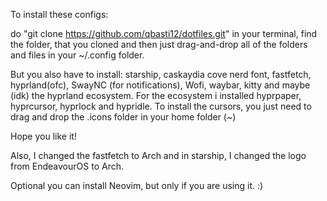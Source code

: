 To install these configs:

do "git clone https://github.com/qbasti12/dotfiles.git" in your terminal,
find the folder, that you cloned
and then just drag-and-drop all of the folders and files in your ~/.config folder. 

But you also have to install:
starship, 
caskaydia cove nerd font, 
fastfetch, 
hyprland(ofc), 
SwayNC (for notifications),
Wofi,
waybar,
kitty
and maybe (idk) the hyprland ecosystem. For the ecosystem i installed hyprpaper, hyprcursor, hyprlock and hypridle.
To install the cursors, you just need to drag and drop the .icons folder in your home folder (~)

Hope you like it!

Also, I changed the fastfetch to Arch and in starship, I changed the logo from EndeavourOS to Arch. 

Optional you can install Neovim, but only if you are using it. :)
